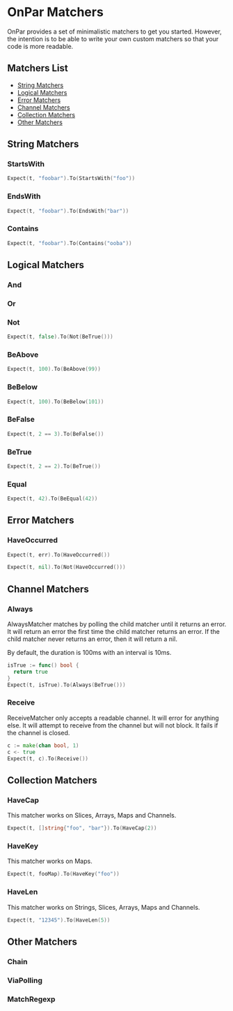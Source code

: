 # OnPar Matchers

OnPar provides a set of minimalistic matchers to get you started.
However, the intention is to be able to write your own custom matchers so that
your code is more readable.


## Matchers List
- [String Matchers](#string-matchers)
- [Logical Matchers](#logical-matchers)
- [Error Matchers](#error-matchers)
- [Channel Matchers](#channel-matchers)
- [Collection Matchers](#collection-matchers)
- [Other Matchers](#other-matchers)


## String Matchers
### StartsWith
```go
Expect(t, "foobar").To(StartsWith("foo"))
```
### EndsWith
```go
Expect(t, "foobar").To(EndsWith("bar"))
```
### Contains
```go
Expect(t, "foobar").To(Contains("ooba"))
```

## Logical Matchers
### And
### Or
### Not
```go
Expect(t, false).To(Not(BeTrue()))
```
### BeAbove
```go
Expect(t, 100).To(BeAbove(99))
```
### BeBelow
```go
Expect(t, 100).To(BeBelow(101))
```
### BeFalse
```go
Expect(t, 2 == 3).To(BeFalse())
```
### BeTrue
```go
Expect(t, 2 == 2).To(BeTrue())
```
### Equal
```go
Expect(t, 42).To(BeEqual(42))
```

## Error Matchers
### HaveOccurred
```go
Expect(t, err).To(HaveOccurred())

Expect(t, nil).To(Not(HaveOccurred()))
```

## Channel Matchers
### Always
AlwaysMatcher matches by polling the child matcher until it returns an error.
It will return an error the first time the child matcher returns an error.
If the child matcher never returns an error, then it will return a nil.

By default, the duration is 100ms with an interval is 10ms.

```go
isTrue := func() bool {
  return true
}
Expect(t, isTrue).To(Always(BeTrue()))
```
### Receive
ReceiveMatcher only accepts a readable channel. It will error for anything else.
It will attempt to receive from the channel but will not block.
It fails if the channel is closed.

```go
c := make(chan bool, 1)
c <- true
Expect(t, c).To(Receive())
```

## Collection Matchers
### HaveCap
This matcher works on Slices, Arrays, Maps and Channels.

```go
Expect(t, []string{"foo", "bar"}).To(HaveCap(2))
```
### HaveKey
This matcher works on Maps.

```go
Expect(t, fooMap).To(HaveKey("foo"))
```

### HaveLen
This matcher works on Strings, Slices, Arrays, Maps and Channels.
```go
Expect(t, "12345").To(HaveLen(5))
```

## Other Matchers
### Chain
### ViaPolling
### MatchRegexp
